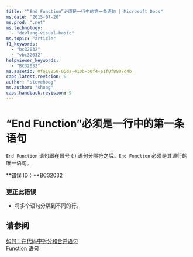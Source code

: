 ```yaml
---
title: "“End Function”必须是一行中的第一条语句 | Microsoft Docs"
ms.date: "2015-07-20"
ms.prod: ".net"
ms.technology: 
  - "devlang-visual-basic"
ms.topic: "article"
f1_keywords: 
  - "bc32032"
  - "vbc32032"
helpviewer_keywords: 
  - "BC32032"
ms.assetid: 0fa18258-05da-410b-b0f4-e1f0f8907d4b
caps.latest.revision: 9
author: "stevehoag"
ms.author: "shoag"
caps.handback.revision: 9
---
```

# “End Function”必须是一行中的第一条语句
`End Function` 语句跟在冒号 \(:\) 语句分隔符之后。`End Function` 必须是其源行的唯一语句。  
  
 **错误 ID：**BC32032  
  
### 更正此错误  
  
-   将多个语句分隔到不同的行。  
  
## 请参阅  
 [如何：在代码中拆分和合并语句](../../visual-basic/programming-guide/program-structure/how-to-break-and-combine-statements-in-code.md)   
 [Function 语句](../../visual-basic/language-reference/statements/function-statement.md)